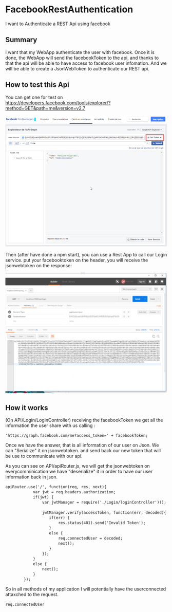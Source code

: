 # FacebookRestAuthentication
I want to Authenticate a REST Api using facebook

## Summary

I want that my WebApp authenticate the user with facebook.
Once it is done, the WebApp will send the facebookToken to the api, and thanks to that the api will be able to have access to facebook user infomation.
And we will be able to create a JsonWebToken to authenticate our REST api.

## How to test this Api

You can get one for test on https://developers.facebook.com/tools/explorer/?method=GET&path=me&version=v2.7

![Get Token](https://github.com/Tkanos/FacebookRestAuthentication/blob/master/images/GetFacebookToken.png)

Then (after have done a npm start), you can use a Rest App to call our Login service.
put your facebooktoken on the header, you will receive the jsonwebtoken on the response:

![Rest Call](https://github.com/Tkanos/FacebookRestAuthentication/blob/master/images/RestCall.png)

## How it works

(On API/Login/LoginController)
receiving the facebookToken we get all the information the user share with us calling :
```
'https://graph.facebook.com/me?access_token=' + facebookToken;
```

Once we have the answer, that is all information of our user on Json.
We can "Serialize" it on jsonwebtoken. and send back our new token that will be use to communicate with our api.

As you can see on API/apiRouter.js, we will get the jsonwebtoken on everycomminication we have "deserialize" it in order to have our user information back in json.
```
apiRouter.use('/', function(req, res, next){
            var jwt = req.headers.authorization;
            if(jwt) {
                var jwtManager = require('./Login/loginController')();

                jwtManager.verify(accessToken, function(err, decoded){
                   if(err) {
                       res.status(401).send('Invalid Token');
                   }
                   else {
                       req.connectedUser = decoded;
                       next();
                   }
                });
            }
            else {
                next();
            }
        });
```

So in all methods of my application I will potentially have the userconnected attaxched to the request.
```
req.connectedUser
```




